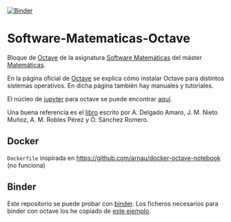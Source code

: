 [![Binder](https://mybinder.org/badge.svg)](https://mybinder.org/v2/gh/pedritomelenas/Software-Matematicas-Octave/master)

# Software-Matematicas-Octave
Bloque de [Octave](https://www.gnu.org/software/octave/) de la asignatura [Software Matemáticas](http://masteres.ugr.es/doctomat/pages/info_academica/guias_docentes/2018/306/%21) del máster [Matemáticas](http://masteres.ugr.es/doctomat/).

En la página oficial de [Octave](https://www.gnu.org/software/octave) se explica cómo instalar Octave para distintos sistemas operativos. En dicha página también hay manuales y tutoriales.

El núcleo de [jupyter](https://www.jupyter.org) para octave se puede encontrar [aquí](https://github.com/Calysto/octave_kernel).

Una buena referencia es el [libro](http://www.ugr.es/~jjmnieto/MNBOctave.html) escrito por A. Delgado Amaro, J. M. Nieto Muñoz, A. M. Robles Pérez y Ó. Sánchez Romero.


## Docker
`Dockerfile` inspirada en https://github.com/arnau/docker-octave-notebook (no funciona)

## Binder

Este repositorio se puede probar con [binder](https://mybinder.org/v2/gh/pedritomelenas/Software-Matematicas-Octave/master).
Los ficheros necesarios para binder con octave los he copiado de [este ejemplo](https://github.com/binder-examples/octave).

